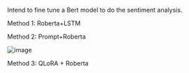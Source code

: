 Intend to fine tune a Bert model to do the sentiment analysis.

Method 1: Roberta+LSTM

Method 2: Prompt+Roberta

![image](https://github.com/JASONZ777/senti_analysis_Prompt_BERT_LoRA/assets/94668646/b4f43c86-b1a7-4a9f-8fb9-0586cf42225c)


Method 3: QLoRA + Roberta

